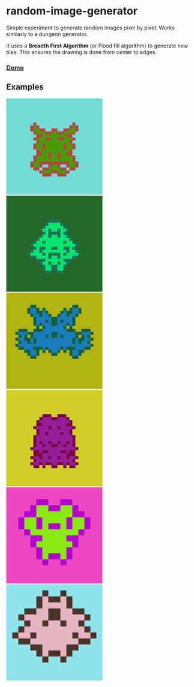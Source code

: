 # random-image-generator
Simple experiment to generate random images pixel by pixel. Works similarly to a dungeon generator.

It uses a **Breadth First Algorithm** (or Flood fill algorithm) to generate new tiles. This ensures the drawing is done from center to edges.

### [Demo](http://3damp.net/imageGen)
## Examples
![1](/example-images/01.png) ![2](/example-images/02.png) ![3](/example-images/03.png) ![4](/example-images/04.png) ![8](/example-images/08.png) ![7](/example-images/07.png)

